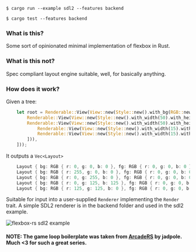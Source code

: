 ```
$ cargo run --example sdl2 --features backend
```

```
$ cargo test --features backend
```

### What is this?

Some sort of opinionated minimal implementation of flexbox in Rust.

### What is this not?

Spec compliant layout engine suitable, well, for basically anything.

### How does it work?

Given a tree:

```rust
    let root = Renderable::View(View::new(Style::new().with_bg(RGB::new(0, 0, 0)).with_flex_direction(FlexDirection::Column), vec![
        Renderable::View(View::new(Style::new().with_width(50).with_height(100).with_bg(RGB::new(255, 0, 0)), vec![])),
        Renderable::View(View::new(Style::new().with_width(50).with_height(100).with_bg(RGB::new(0, 255, 0)), vec![
            Renderable::View(View::new(Style::new().with_width(15).with_height(50).with_bg(RGB::new(0, 125, 125)), vec![])),
            Renderable::View(View::new(Style::new().with_width(15).with_height(50).with_bg(RGB::new(125, 125, 0)), vec![])),
        ])),
    ]));
```

It outputs a `Vec<Layout>`

```rust
    Layout { bg: RGB { r: 0, g: 0, b: 0 }, fg: RGB { r: 0, g: 0, b: 0 }, rect: Rect { left: 0, top: 0, width: 800, height: 600 } }
    Layout { bg: RGB { r: 255, g: 0, b: 0 }, fg: RGB { r: 0, g: 0, b: 0 }, rect: Rect { left: 0, top: 0, width: 50, height: 100 } }
    Layout { bg: RGB { r: 0, g: 255, b: 0 }, fg: RGB { r: 0, g: 0, b: 0 }, rect: Rect { left: 0, top: 100, width: 50, height: 100 } }
    Layout { bg: RGB { r: 0, g: 125, b: 125 }, fg: RGB { r: 0, g: 0, b: 0 }, rect: Rect { left: 0, top: 100, width: 15, height: 50 } }
    Layout { bg: RGB { r: 125, g: 125, b: 0 }, fg: RGB { r: 0, g: 0, b: 0 }, rect: Rect { left: 15, top: 100, width: 15, height: 50 } }
```

Suitable for input into a user-supplied `Renderer` implementing the `Render` trait. A simple SDL2 renderer
is in the backend folder and used in the sdl2 example.

![flexbox-rs sdl2 example](https://cloud.githubusercontent.com/assets/1541631/15799928/f30fad30-2a21-11e6-8da0-020f4ddfdebb.png)

#### NOTE: The game loop boilerplate was taken from [ArcadeRS](http://jadpole.github.io/arcaders/arcaders-1-0) by jadpole. Much <3 for such a great series.
